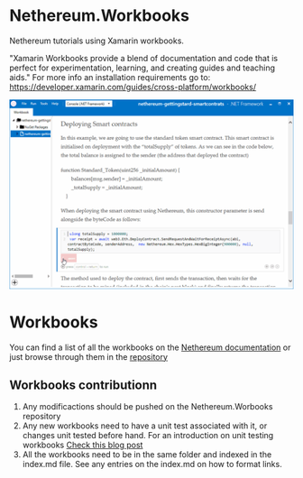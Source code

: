 # Nethereum.Workbooks
Nethereum tutorials using Xamarin workbooks.

"Xamarin Workbooks provide a blend of documentation and code that is perfect for experimentation, learning, and creating guides and teaching aids." For more info an installation requirements go to: https://developer.xamarin.com/guides/cross-platform/workbooks/

![Workbook sample](docs/screenshots/deploymentSample.gif)

# Workbooks
You can find a list of all the workbooks on the [Nethereum documentation](http://nethereum.readthedocs.io/en/latest/Nethereum.Workbooks/docs/) or just browse through them in the [repository](docs)


## Workbooks contributionn
1. Any modificactions should be pushed on the Nethereum.Worbooks repository
2. Any new workbooks need to have a unit test associated with it, or changes unit tested before hand.
  For an introduction on unit testing workbooks [Check this blog post](https://medium.com/@juanfranblanco/unit-or-integration-tests-of-xamarin-workbooks-6f206b8483d6)
3. All the workbooks need to be in the same folder and indexed in the index.md file. See any entries on the index.md on how to format links.


